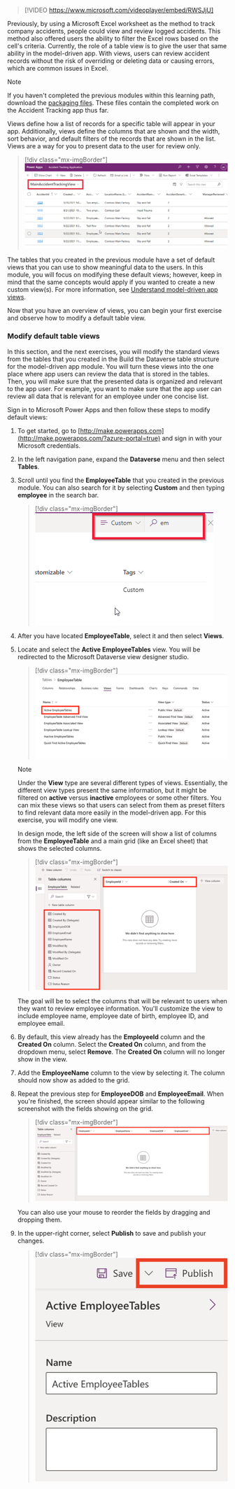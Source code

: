  > [!VIDEO https://www.microsoft.com/videoplayer/embed/RWSJjU]

Previously, by using a Microsoft Excel worksheet as the method to track company accidents, people could view and review logged accidents. This method also offered users the ability to filter the Excel rows based on the cell's criteria. Currently, the role of a table view is to give the user that same ability in the model-driven app. With views, users can review accident records without the risk of overriding or deleting data or causing errors, which are common issues in Excel.

>[!NOTE]
> If you haven't completed the previous modules within this learning path, download the [packaging files](https://github.com/MicrosoftDocs/mslearn-developer-tools-power-platform/tree/master/power-apps/customize-views-forms). These files contain the completed work on the Accident Tracking app thus far.

Views define how a list of records for a specific table will appear in your app. Additionally, views define the columns that are shown and the width, sort behavior, and default filters of the records that are shown in the list. Views are a way for you to present data to the user for review only.

> [!div class="mx-imgBorder"]
> [![Screenshot showing a sample view of the accident tracking table.](../media/1-accident-table.png)](../media/1-accident-table.png#lightbox)

The tables that you created in the previous module have a set of default views that you can use to show meaningful data to the users. In this module, you will focus on modifying these default views; however, keep in mind that the same concepts would apply if you wanted to create a new custom view(s). For more information, see [Understand model-driven app views](/powerapps/maker/model-driven-apps/create-edit-views/?azure-portal=true).

Now that you have an overview of views, you can begin your first exercise and observe how to modify a default table view.

### Modify default table views

In this section, and the next exercises, you will modify the standard views from the tables that you created in the Build the Dataverse table structure for the model-driven app module. You will turn these views into the one place where app users can review the data that is stored in the tables. Then, you will make sure that the presented data is organized and relevant to the app user. For example, you want to make sure that the app user can review all data that is relevant for an employee under one concise list.

Sign in to Microsoft Power Apps and then follow these steps to modify default views:

1. To get started, go to [http://make.powerapps.com](http://make.powerapps.com/?azure-portal=true) and sign in with your Microsoft credentials.

1. In the left navigation pane, expand the **Dataverse** menu and then select **Tables**.

1. Scroll until you find the **EmployeeTable** that you created in the previous module. You can also search for it by selecting **Custom** and then typing **employee** in the search bar.

    > [!div class="mx-imgBorder"]
    > [![Screenshot of the filter and the search bar in Microsoft Dataverse.](../media/2-custom.png)](../media/2-custom.png#lightbox)

1. After you have located **EmployeeTable**, select it and then select **Views**.

1. Locate and select the **Active EmployeeTables** view. You will be redirected to the Microsoft Dataverse view designer studio.

    > [!div class="mx-imgBorder"]
    > [![Screenshot of the Employee Table view with Active Employee Tables highlighted.](../media/3-active-tables.png)](../media/3-active-tables.png#lightbox)

    > [!NOTE]
    > Under the **View** type are several different types of views. Essentially, the different view types present the same information, but it might be filtered on **active** versus **inactive** employees or some other filters. You can mix these views so that users can select from them as preset filters to find relevant data more easily in the model-driven app. For this exercise, you will modify one view.

   In design mode, the left side of the screen will show a list of columns from the **EmployeeTable** and a main grid (like an Excel sheet) that shows the selected columns.

    > [!div class="mx-imgBorder"]
    > [![Screenshot of the left navigation pane showing columns from the Employee Table.](../media/4-design-mode.png)](../media/4-design-mode.png#lightbox)

    The goal will be to select the columns that will be relevant to users when they want to review employee information. You'll customize the view to include employee name, employee date of birth, employee ID, and employee email.

1. By default, this view already has the **EmployeeId** column and the **Created On** column. Select the **Created On** column, and from the dropdown menu, select **Remove**. The **Created On** column will no longer show in the view.

1. Add the **EmployeeName** column to the view by selecting it. The column should now show as added to the grid.

1. Repeat the previous step for **EmployeeDOB** and **EmployeeEmail**. When you're finished, the screen should appear similar to the following screenshot with the fields showing on the grid.

    > [!div class="mx-imgBorder"]
    > [![Screenshot of table fields highlighted in the top navigation bar.](../media/5-employee-fields.png)](../media/5-employee-fields.png#lightbox)

    You can also use your mouse to reorder the fields by dragging and dropping them.

1. In the upper-right corner, select **Publish** to save and publish your changes.

    > [!div class="mx-imgBorder"]
    > [![Screenshot of the Publish option highlighted.](../media/6-publish.png)](../media/6-publish.png#lightbox)
